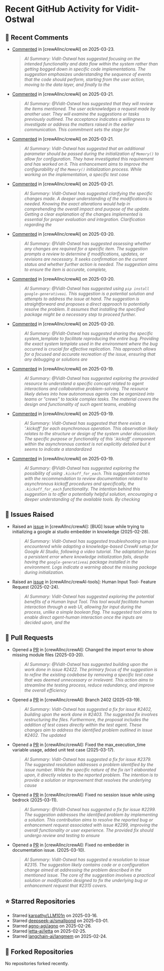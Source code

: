 # Recent GitHub Activity for Vidit-Ostwal

## 💬 Recent Comments
- [Commented](https://github.com/crewAIInc/crewAI/pull/2312#issuecomment-2746349906) in [crewAIInc/crewAI] on 2025-03-23.
  > *AI Summary: Vidit-Ostwal has suggested focusing on the intended functionality and data flow within the system rather than getting bogged down in specific code implementations. The suggestion emphasizes understanding the sequence of events that the code should perform, starting from the user action, moving to the data layer, and finally to the*
- [Commented](https://github.com/crewAIInc/crewAI/pull/2312#issuecomment-2744298524) in [crewAIInc/crewAI] on 2025-03-21.
  > *AI Summary: @Vidit-Ostwal has suggested that they will review the items mentioned. The user acknowledges a request made by another user. They will examine the suggestions or tasks previously outlined. The acceptance indicates a willingness to investigate or address the matters raised in the earlier communication. This commitment sets the stage for*
- [Commented](https://github.com/crewAIInc/crewAI/pull/2429#issuecomment-2744296725) in [crewAIInc/crewAI] on 2025-03-21.
  > *AI Summary: Vidit-Ostwal has suggested that an additional parameter should be passed during the initialization of `Memory()` to allow for configuration. They have investigated this requirement and has worked on it. This enhancement aims to improve the configurability of the `Memory()` initialization process. While working on the implementation, a specific test case*
- [Commented](https://github.com/crewAIInc/crewAI/issues/2055#issuecomment-2743665861) in [crewAIInc/crewAI] on 2025-03-21.
  > *AI Summary: Vidit-Ostwal has suggested clarifying the specific changes made. A deeper understanding of the modifications is needed. Knowing the exact alterations would help in comprehending the overall impact and purpose of the update. Getting a clear explanation of the changes implemented is essential for proper evaluation and integration. Clarification regarding the*
- [Commented](https://github.com/crewAIInc/crewAI/pull/2265#issuecomment-2741133791) in [crewAIInc/crewAI] on 2025-03-20.
  > *AI Summary: @Vidit-Ostwal has suggested assessing whether any changes are required for a specific item. The suggestion prompts a review to determine if modifications, updates, or revisions are necessary. It seeks confirmation on the current status and whether further action is needed. The suggestion aims to ensure the item is accurate, complete,*
- [Commented](https://github.com/crewAIInc/crewAI/issues/2421#issuecomment-2740100349) in [crewAIInc/crewAI] on 2025-03-20.
  > *AI Summary: @Vidit-Ostwal has suggested using `pip install google-generativeai`. This suggestion is a potential solution and attempts to address the issue at hand. The suggestion is straightforward and proposes a direct approach to potentially resolve the problem. It assumes that installing the specified package might be a necessary step to proceed further.*
- [Commented](https://github.com/crewAIInc/crewAI/issues/2417#issuecomment-2740019055) in [crewAIInc/crewAI] on 2025-03-20.
  > *AI Summary: @Vidit-Ostwal has suggested sharing the specific system_template to facilitate reproducing the entire bug. Providing the exact system template used in the environment where the bug occurred is crucial for effective replication. This approach allows for a focused and accurate recreation of the issue, ensuring that any debugging or solutions are*
- [Commented](https://github.com/crewAIInc/crewAI/issues/2406#issuecomment-2737664282) in [crewAIInc/crewAI] on 2025-03-19.
  > *AI Summary: @Vidit-Ostwal has suggested exploring the provided resource to understand a specific concept related to agent interactions and collaborative problem-solving. The resource likely delves into how autonomous agents can be organized into teams or "crews" to tackle complex tasks. The material covers the design and functionality of such agent teams, enabling*
- [Commented](https://github.com/crewAIInc/crewAI/issues/2406#issuecomment-2737661658) in [crewAIInc/crewAI] on 2025-03-19.
  > *AI Summary: Vidit-Ostwal has suggested that there exists a '.kickoff' for each asynchronous operation. This observation likely relates to the structure or design of the system under discussion. The specific purpose or functionality of this '.kickoff' component within the asynchronous context is not explicitly detailed but it seems to indicate a standardized*
- [Commented](https://github.com/crewAIInc/crewAI/issues/2406#issuecomment-2737561006) in [crewAIInc/crewAI] on 2025-03-19.
  > *AI Summary: @Vidit-Ostwal has suggested exploring the possibility of using `.kickoff_for_each`. This suggestion comes with the recommendation to review documentation related to asynchronous kickoff procedures and specifically, the `.kickoff_for_each` functionality. The intention behind this suggestion is to offer a potentially helpful solution, encouraging a deeper understanding of the available tools. By checking*

## 🐛 Issues Raised
- Raised an [issue](https://github.com/crewAIInc/crewAI/issues/2255) in [crewAIInc/crewAI]: [BUG] Issue while trying to initializing a google ai studio embedder in knowledge (2025-02-28).
  > *AI Summary: Vidit-Ostwal has suggested troubleshooting an issue encountered while adapting a knowledge-based CrewAI setup for Google AI Studio, following a video tutorial. The adaptation faces a persistent error where knowledge initialization fails, despite having the `google-generativeai` package installed in the environment. Logs indicate a warning about the missing package during initialization.*
- Raised an [issue](https://github.com/crewAIInc/crewAI-tools/issues/223) in [crewAIInc/crewAI-tools]: Human Input Tool- Feature Request (2025-02-24).
  > *AI Summary: Vidit-Ostwal has suggested exploring the potential benefits of a Human Input Tool. This tool would facilitate human interaction through a web UI, allowing for input during the process, unlike a simple boolean flag. The suggested tool aims to enable direct agent-human interaction once the inputs are decided upon, and the*

## 🚀 Pull Requests
- Opened a [PR](https://github.com/crewAIInc/crewAI/pull/2423) in [crewAIInc/crewAI]: Changed the import error to show missing module files (2025-03-20).
  > *AI Summary: @Vidit-Ostwal has suggested building upon the work done in issue #2422. The primary focus of the suggestion is to refine the existing codebase by removing a specific test case that was deemed unnecessary or irrelevant. This action aims to streamline the testing process, reduce redundancy, and improve the overall efficiency*
- Opened a [PR](https://github.com/crewAIInc/crewAI/pull/2408) in [crewAIInc/crewAI]: Branch 2402 (2025-03-19).
  > *AI Summary: Vidit-Ostwal has suggested a fix for issue #2402, building upon the work done in #2403. The suggested fix involves restructuring the files. Furthermore, the proposal includes the addition of test cases directly within the test agent. These changes aim to address the identified problem outlined in issue #2402. The updated*
- Opened a [PR](https://github.com/crewAIInc/crewAI/pull/2388) in [crewAIInc/crewAI]: Fixed the max_execution_time variable usage, added unit test case (2025-03-17).
  > *AI Summary: Vidit-Ostwal has suggested a fix for issue #2379. The suggested resolution addresses a problem identified by the issue number. While the specific nature of the fix isn't elaborated upon, it directly relates to the reported problem. The intention is to provide a solution or improvement that resolves the underlying cause*
- Opened a [PR](https://github.com/crewAIInc/crewAI/pull/2337) in [crewAIInc/crewAI]: Fixed no session issue while using bedrock (2025-03-11).
  > *AI Summary: @Vidit-Ostwal has suggested a fix for issue #2299. The suggestion addresses the identified problem by implementing a solution. This contribution aims to resolve the reported bug or enhancement request associated with issue #2299, improving the overall functionality or user experience. The provided fix should undergo review and testing to ensure*
- Opened a [PR](https://github.com/crewAIInc/crewAI/pull/2317) in [crewAIInc/crewAI]: Fixed no embedder in documentation issue. (2025-03-10).
  > *AI Summary: Vidit-Ostwal has suggested a resolution to issue #2315. The suggestion likely contains code or a configuration change aimed at addressing the problem described in the mentioned issue. The core of the suggestion involves a practical solution or modification designed to fix the underlying bug or enhancement request that #2315 covers.*

## ⭐ Starred Repositories
- Starred [karpathy/LLM101n](https://github.com/karpathy/LLM101n) on 2025-03-16.
- Starred [deepseek-ai/smallpond](https://github.com/deepseek-ai/smallpond) on 2025-03-01.
- Starred [agno-agi/agno](https://github.com/agno-agi/agno) on 2025-02-26.
- Starred [letta-ai/letta](https://github.com/letta-ai/letta) on 2025-02-25.
- Starred [langchain-ai/langmem](https://github.com/langchain-ai/langmem) on 2025-02-24.

## 🍴 Forked Repositories
No repositories forked recently.
